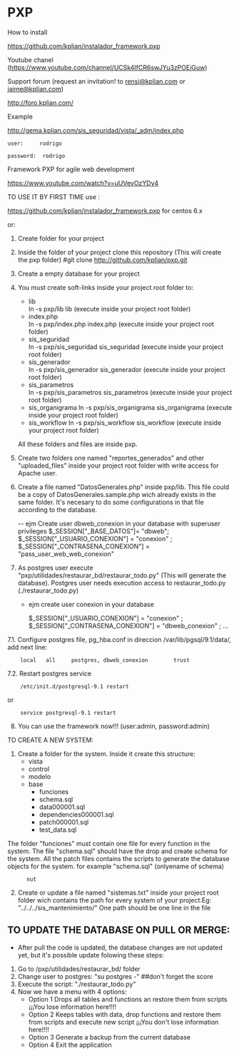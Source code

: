 PXP
===

How to install

https://github.com/kplian/instalador_framework.pxp

Youtube chanel (https://www.youtube.com/channel/UCSk4IfCR6swJYu3zPOEiGuw)

Support forum
(request an invitation! to rensi@kplian.com  or  jaime@kplian.com)

http://foro.kplian.com/

Example 

http://gema.kplian.com/sis_seguridad/vista/_adm/index.php

	user:     rodrigo
	 
	password:  rodrigo

Framework PXP for agile web development


https://www.youtube.com/watch?v=uUVevOzYDy4

TO USE IT BY FIRST TIME use :

https://github.com/kplian/instalador_framework.pxp for centos 6.x

or:

1. Create folder for your project
2. Inside the folder of your project clone this repository (This will create the pxp folder)
    #git  clone http://github.com/kplian/pxp.git

3. Create a empty database for your project 
4. You must create soft-links inside your project root folder to: 
    * lib                     
    ln -s pxp/lib lib  (execute inside your project root folder) 
    * index.php               
    ln -s pxp/index.php index.php  (execute inside your project root folder)
    * sis_seguridad           
    ln -s pxp/sis_seguridad sis_seguridad  (execute inside your project root folder)
    * sis_generador           
    ln -s pxp/sis_generador sis_generador  (execute inside your project root folder)
    * sis_parametros          
    ln -s pxp/sis_parametros sis_parametros  (execute inside your project root folder)
    * sis_organigrama
    ln -s pxp/sis_organigrama sis_organigrama  (execute inside your project root folder)
    * sis_workflow
    ln -s pxp/sis_workflow sis_workflow (execute inside your project root folder)

   All these folders and files are inside pxp.
5. Create two folders one named "reportes_generados" and other "uploaded_files" inside your project root folder with write access for Apache user.
6. Create a file named "DatosGenerales.php" inside pxp/lib. This file could be a copy of DatosGenerales.sample.php wich already exists in the same folder.
  It's necesary to do some configurations in that file according to the database.


   --  ejm Create user dbweb_conexion  in your database with superuser privileges
     $_SESSION["_BASE_DATOS"]= "dbweb";
     $_SESSION["_USUARIO_CONEXION"] = "conexion" ;
	 $_SESSION["_CONTRASENA_CONEXION"]	= "pass_user_web_web_conexion" 


7. As postgres user execute "pxp/utilidades/restaurar_bd/restaurar_todo.py" (This will generate the database). Postgres user needs execution access
   to restaurar_todo.py (./restaurar_todo.py)
    - ejm 
        create user conexion in your database
        
        $_SESSION["_USUARIO_CONEXION"] = "conexion" ;
	    $_SESSION["_CONTRASENA_CONEXION"]	= "dbweb_conexion" ;
        ...   

7.1. Configure postgres file, pg_hba.conf in direccion /var/lib/pgsql/9.1/data/, add next line:


        local	all		postgres, dbweb_conexion 		trust


7.2. Restart postgres service
	
        /etc/init.d/postgresql-9.1 restart
or



        service postgresql-9.1 restart

8. You can use the framework now!!! (user:admin, password:admin)

TO CREATE A NEW SYSTEM:

1. Create a folder for the system. Inside it create this structure:
    * vista
    * control
    * modelo
    * base
      * funciones
      * schema.sql
      * data000001.sql
      * dependencies000001.sql
      * patch000001.sql
      * test_data.sql

  The folder "funciones" must contain one file for every function in the system. The file "schema.sql" should have the drop and create schema
  for the system. All the patch files contains the scripts to generate the database objects for the system. for example "schema.sql" (onlyename of schema)
  
          nut

2. Create or update a file named "sistemas.txt" inside your project root folder wich contains the path for every system of your project.Eg:
  "../../../sis_mantenimiento/"
  One path should be one line in the file

## TO UPDATE THE DATABASE ON PULL OR MERGE:<a name="update_db"></a>


* After pull the code is updated, the database changes are  not updated yet, but it's possible update folowing these steps:
  
1. Go to /pxp/utilidades/restaurar_bd/ folder
2. Change user to postgres: "su postgres -"  ##don't forget the score
3. Execute the script: "./restaurar_todo.py"
4. Now we have a menu with 4 options:
	* Option 1 Drops all tables and functions an restore them from scripts ¡¡¡You lose information here!!!!
	* Option 2 Keeps tables with data, drop functions and restore them from scripts and execute new script ¡¡¡You don't lose information here!!!!
	* Option 3 Generate a backup from the current database
	* Option 4 Exit the application
